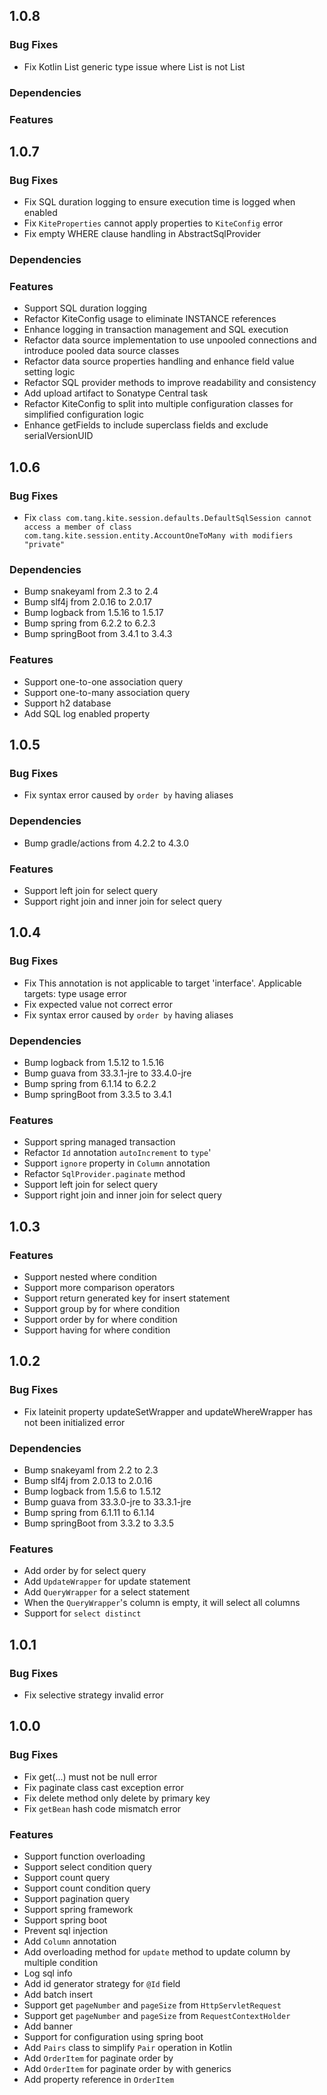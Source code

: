 ## 1.0.8

### Bug Fixes

 * Fix Kotlin List generic type issue where List<out T> is not List<T>

### Dependencies

### Features

## 1.0.7

### Bug Fixes

 * Fix SQL duration logging to ensure execution time is logged when enabled
 * Fix `KiteProperties` cannot apply properties to `KiteConfig` error
 * Fix empty WHERE clause handling in AbstractSqlProvider

### Dependencies

### Features

 * Support SQL duration logging
 * Refactor KiteConfig usage to eliminate INSTANCE references
 * Enhance logging in transaction management and SQL execution
 * Refactor data source implementation to use unpooled connections and introduce pooled data source classes
 * Refactor data source properties handling and enhance field value setting logic
 * Refactor SQL provider methods to improve readability and consistency
 * Add upload artifact to Sonatype Central task
 * Refactor KiteConfig to split into multiple configuration classes for simplified configuration logic
 * Enhance getFields to include superclass fields and exclude serialVersionUID

## 1.0.6

### Bug Fixes

* Fix `class com.tang.kite.session.defaults.DefaultSqlSession cannot access a member of class com.tang.kite.session.entity.AccountOneToMany with modifiers "private"`

### Dependencies

* Bump snakeyaml from 2.3 to 2.4
* Bump slf4j from 2.0.16 to 2.0.17
* Bump logback from 1.5.16 to 1.5.17
* Bump spring from 6.2.2 to 6.2.3
* Bump springBoot from 3.4.1 to 3.4.3

### Features

* Support one-to-one association query
* Support one-to-many association query
* Support h2 database
* Add SQL log enabled property

## 1.0.5

### Bug Fixes

 * Fix syntax error caused by `order by` having aliases

### Dependencies

 * Bump gradle/actions from 4.2.2 to 4.3.0

### Features

 * Support left join for select query
 * Support right join and inner join for select query

## 1.0.4

### Bug Fixes

 * Fix This annotation is not applicable to target 'interface'. Applicable targets: type usage error
 * Fix expected value not correct error
 * Fix syntax error caused by `order by` having aliases

### Dependencies

 * Bump logback from 1.5.12 to 1.5.16
 * Bump guava from 33.3.1-jre to 33.4.0-jre
 * Bump spring from 6.1.14 to 6.2.2
 * Bump springBoot from 3.3.5 to 3.4.1

### Features

 * Support spring managed transaction
 * Refactor `Id` annotation `autoIncrement` to `type`'
 * Support `ignore` property in `Column` annotation
 * Refactor `SqlProvider.paginate` method
 * Support left join for select query
 * Support right join and inner join for select query

## 1.0.3

### Features

 * Support nested where condition
 * Support more comparison operators
 * Support return generated key for insert statement
 * Support group by for where condition
 * Support order by for where condition
 * Support having for where condition

## 1.0.2

### Bug Fixes

 * Fix lateinit property updateSetWrapper and updateWhereWrapper has not been initialized error

### Dependencies

 * Bump snakeyaml from 2.2 to 2.3
 * Bump slf4j from 2.0.13 to 2.0.16
 * Bump logback from 1.5.6 to 1.5.12
 * Bump guava from 33.3.0-jre to 33.3.1-jre
 * Bump spring from 6.1.11 to 6.1.14
 * Bump springBoot from 3.3.2 to 3.3.5

### Features

 * Add order by for select query
 * Add `UpdateWrapper` for update statement
 * Add `QueryWrapper` for a select statement
 * When the `QueryWrapper`'s column is empty, it will select all columns
 * Support for `select distinct`

## 1.0.1

### Bug Fixes

 * Fix selective strategy invalid error

## 1.0.0

### Bug Fixes

 * Fix get(...) must not be null error
 * Fix paginate class cast exception error
 * Fix delete method only delete by primary key
 * Fix `getBean` hash code mismatch error

### Features

 * Support function overloading
 * Support select condition query
 * Support count query
 * Support count condition query
 * Support pagination query
 * Support spring framework
 * Support spring boot
 * Prevent sql injection
 * Add `Column` annotation
 * Add overloading method for `update` method to update column by multiple condition
 * Log sql info
 * Add id generator strategy for `@Id` field
 * Add batch insert
 * Support get `pageNumber` and `pageSize` from `HttpServletRequest`
 * Support get `pageNumber` and `pageSize` from `RequestContextHolder`
 * Add banner
 * Support for configuration using spring boot
 * Add `Pairs` class to simplify `Pair` operation in Kotlin
 * Add `OrderItem` for paginate order by
 * Add `OrderItem` for paginate order by with generics
 * Add property reference in `OrderItem`

